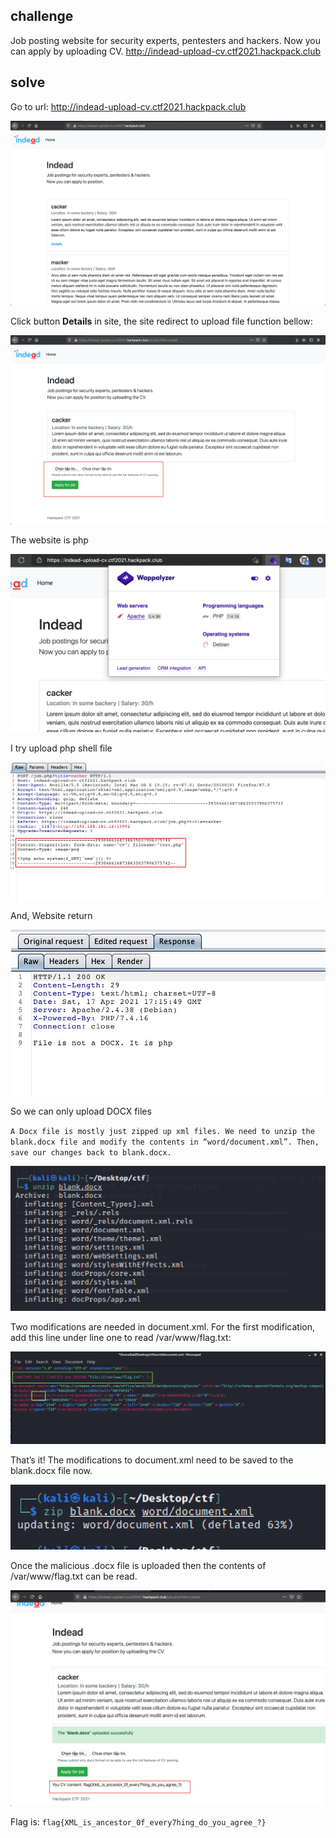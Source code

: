 ## challenge

Job posting website for security experts, pentesters and hackers. Now you can apply by uploading CV. http://indead-upload-cv.ctf2021.hackpack.club

## solve

Go to url: http://indead-upload-cv.ctf2021.hackpack.club

![chal](./images/chal.png)

Click button **Details** in site, the site redirect to upload file function bellow:

![chal](./images/upload-file.png)

The website is php

![Run php](./images/run-php.png)

I try upload php shell file

![Upload shell](./images/upload-shell.png)

And, Website return

![ Website return](./images/website-return.png)

So we can only upload DOCX files

`A Docx file is mostly just zipped up xml files. We need to unzip the blank.docx file and modify the contents in “word/document.xml”. Then, save our changes back to blank.docx.`

![ Unzip docx](./images/unzip-docx.png)

Two modifications are needed in document.xml. For the first modification, add this line under line one to read /var/www/flag.txt:

![Read flag](./images/read-flag.png)

That’s it! The modifications to document.xml need to be saved to the blank.docx file now.

![zip docx](./images/zip-docx.png)

Once the malicious .docx file is uploaded then the contents of /var/www/flag.txt can be read.

![Flag](./images/flag.png)

Flag is: `flag{XML_is_ancestor_0f_every7hing_do_you_agree_?} `